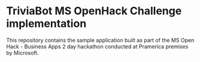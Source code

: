 # TriviaBot MS OpenHack Challenge implementation
This repository contains the sample application built as part of the MS Open Hack - Business Apps 2 day hackathon conducted at Pramerica premises by Microsoft. 
